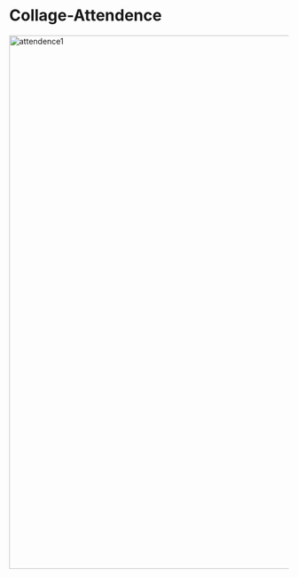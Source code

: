 # Collage-Attendence
<img width="960" alt="attendence1" src="https://user-images.githubusercontent.com/101554104/180198710-0f5257eb-07e5-4093-8d52-8dd5983d6027.png">
